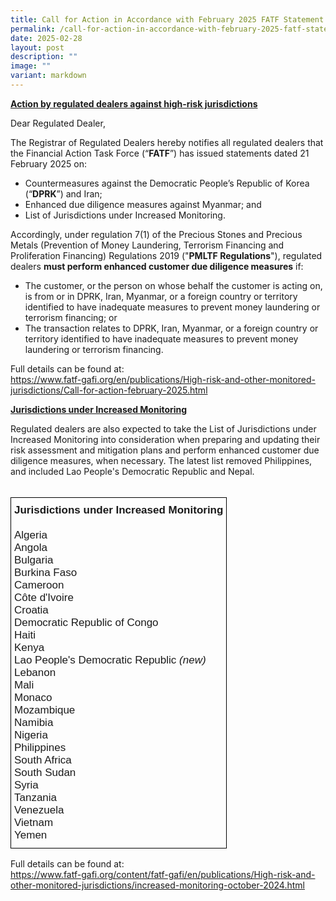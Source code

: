 ```yaml
---
title: Call for Action in Accordance with February 2025 FATF Statement
permalink: /call-for-action-in-accordance-with-february-2025-fatf-statement/
date: 2025-02-28
layout: post
description: ""
image: ""
variant: markdown
---
```

**<u>Action by regulated dealers against high-risk jurisdictions</u>**<br>

Dear Regulated Dealer,

The Registrar of Regulated Dealers hereby notifies all regulated dealers that the Financial Action Task Force (“**FATF**”) has issued statements dated 21 February 2025 on:
* Countermeasures against the Democratic People’s Republic of Korea (“**DPRK**”) and Iran;
* Enhanced due diligence measures against Myanmar; and
* List of Jurisdictions under Increased Monitoring.
    
Accordingly, under regulation 7(1) of the Precious Stones and Precious Metals (Prevention of Money Laundering, Terrorism Financing and Proliferation Financing) Regulations 2019 ("**PMLTF Regulations**"), regulated dealers **must perform enhanced customer due diligence measures** if:
* The customer, or the person on whose behalf the customer is acting on, is from or in DPRK, Iran, Myanmar, or a foreign country or territory identified to have inadequate measures to prevent money laundering or terrorism financing; or
* The transaction relates to DPRK, Iran, Myanmar, or a foreign country or territory identified to have inadequate measures to prevent money laundering or terrorism financing.        

Full details can be found at:<br><a href="https://www.fatf-gafi.org/en/publications/High-risk-and-other-monitored-jurisdictions/Call-for-action-february-2025.html" target="_blank">https://www.fatf-gafi.org/en/publications/High-risk-and-other-monitored-jurisdictions/Call-for-action-february-2025.html

</a>

<span style="font-weight:bold;text-decoration:underline"> Jurisdictions under Increased Monitoring</span><br>

Regulated dealers are also expected to take the List of Jurisdictions under Increased Monitoring into consideration when preparing and updating their risk assessment and mitigation plans and perform enhanced customer due diligence measures, when necessary. The latest list removed Philippines, and included Lao People's Democratic Republic and Nepal.<br><br>
<table style="border-collapse:collapse;border-spacing:0" class="tg"><thead><tr><th style="border-color:black;border-style:solid;border-width:1px;font-family:Arial, sans-serif;font-size:17px;font-weight:normal;overflow:hidden;padding:10px 5px;text-align:left;vertical-align:top;word-break:normal">
<span style="font-weight:bold">Jurisdictions under Increased Monitoring</span><br>
	<br>
	<span style="font-weight:normal">Algeria </span><br>
	<span style="font-weight:normal">Angola </span><br>
	<span style="font-weight:normal">Bulgaria</span><br>
<span style="font-weight:normal">Burkina Faso</span><br>
	<span style="font-weight:normal">Cameroon</span><br>
	<span style="font-weight:normal">Côte d'Ivoire </span><br>
<span style="font-weight:normal">Croatia</span><br>	
<span style="font-weight:normal">Democratic Republic of Congo</span><br>
<span style="font-weight:normal">Haiti</span><br>
	<span style="font-weight:normal">Kenya </span><br><span style="font-weight:normal">Lao People's Democratic Republic <i>(new)</i></span><br>
	<span style="font-weight:normal">Lebanon </span><br>
	<span style="font-weight:normal">Mali</span><br>
	<span style="font-weight:normal">Monaco </span><br>
<span style="font-weight:normal">Mozambique</span><br>
		<span style="font-weight:normal">Namibia </span><br>
<span style="font-weight:normal">Nigeria</span><br>
<span style="font-weight:normal">Philippines</span><br>
<span style="font-weight:normal">South Africa</span><br>
<span style="font-weight:normal">South Sudan</span><br>
<span style="font-weight:normal">Syria</span><br>
	<span style="font-weight:normal">Tanzania</span><br>
<span style="font-weight:normal">Venezuela </span><br>
	<span style="font-weight:normal">Vietnam</span><br>
<span style="font-weight:normal">Yemen</span><br></th></tr></thead></table>
Full details can be found at:<br><a href="https://www.fatf-gafi.org/content/fatf-gafi/en/publications/High-risk-and-other-monitored-jurisdictions/increased-monitoring-october-2024.html" target="_blank">https://www.fatf-gafi.org/content/fatf-gafi/en/publications/High-risk-and-other-monitored-jurisdictions/increased-monitoring-october-2024.html</a><br>